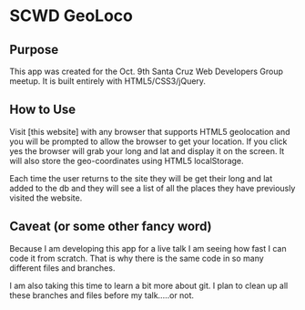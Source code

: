 SCWD GeoLoco
============

Purpose
-------

This app was created for the Oct. 9th Santa Cruz Web Developers Group meetup. It
is built entirely with HTML5/CSS3/jQuery.

How to Use
----------

Visit [this website] with any browser that supports HTML5 geolocation and you
will be prompted to allow the browser to get your location. If you click yes the
browser will grab your long and lat and display it on the screen. It will also
store the geo-coordinates using HTML5 localStorage.

Each time the user returns to the site they will be get their long and lat added
to the db and they will see a list of all the places they have previously
visited the website.

Caveat (or some other fancy word)
---------------------------------

Because I am developing this app for a live talk I am seeing how fast I can code
it from scratch. That is why there is the same code in so many different files
and branches. 

I am also taking this time to learn a bit more about git. I plan to clean up all
these branches and files before my talk.....or not.
